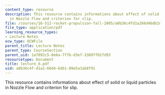 ```yaml
---
content_type: resource
description: This resource contains informations about effect of solid or liquid particles
  in Nozzle Flow and criterion for slip.
file: /courses/16-512-rocket-propulsion-fall-2005/a8b36c4fd1a266d46db189e5a3ab8f91_lecture_6.pdf
file_type: application/pdf
learning_resource_types:
- Lecture Notes
ocw_type: OCWFile
parent_title: Lecture Notes
parent_type: CourseSection
parent_uid: 1a7892c5-8e6a-7f7b-d3ef-33897f01fd93
resourcetype: Document
title: lecture_6.pdf
uid: a8b36c4f-d1a2-66d4-6db1-89e5a3ab8f91
---
```

This resource contains informations about effect of solid or liquid particles in Nozzle Flow and criterion for slip.

